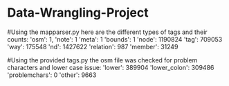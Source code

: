 # Data-Wrangling-Project

#Using the mapparser.py here are the different types of tags and their counts:
'osm': 1, 
'note': 1
'meta': 1
'bounds': 1
'node': 1190824
'tag': 709053
'way': 175548
'nd': 1427622
'relation': 987
'member': 31249

#Using the provided tags.py the osm file was checked for problem characters and lower case issue:
'lower': 389904
'lower_colon': 309486
'problemchars': 0
'other': 9663

